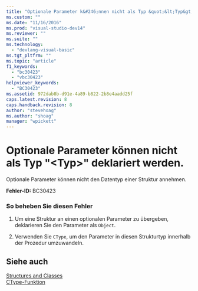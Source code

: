 ```yaml
---
title: "Optionale Parameter k&#246;nnen nicht als Typ &quot;&lt;Typ&gt;&quot; deklariert werden. | Microsoft Docs"
ms.custom: ""
ms.date: "11/16/2016"
ms.prod: "visual-studio-dev14"
ms.reviewer: ""
ms.suite: ""
ms.technology: 
  - "devlang-visual-basic"
ms.tgt_pltfrm: ""
ms.topic: "article"
f1_keywords: 
  - "bc30423"
  - "vbc30423"
helpviewer_keywords: 
  - "BC30423"
ms.assetid: 972dab8b-d91e-4a89-b822-2b8e4aadd25f
caps.latest.revision: 8
caps.handback.revision: 8
author: "stevehoag"
ms.author: "shoag"
manager: "wpickett"
---
```

# Optionale Parameter k&#246;nnen nicht als Typ &quot;&lt;Typ&gt;&quot; deklariert werden.
Optionale Parameter können nicht den Datentyp einer Struktur annehmen.  
  
 **Fehler\-ID:** BC30423  
  
### So beheben Sie diesen Fehler  
  
1.  Um eine Struktur an einen optionalen Parameter zu übergeben, deklarieren Sie den Parameter als `Object`.  
  
2.  Verwenden Sie `CType`, um den Parameter in diesen Strukturtyp innerhalb der Prozedur umzuwandeln.  
  
## Siehe auch  
 [Structures and Classes](../../visual-basic/programming-guide/language-features/data-types/structures-and-classes.md)   
 [CType\-Funktion](../../visual-basic/language-reference/functions/ctype-function.md)